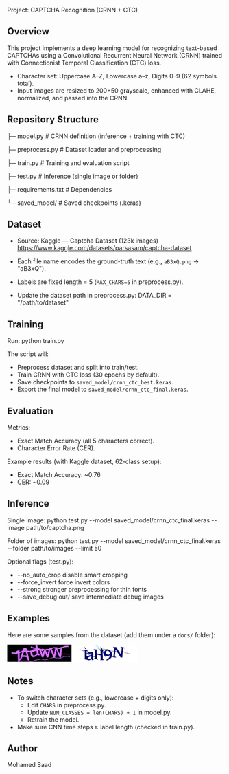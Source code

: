 Project: CAPTCHA Recognition (CRNN + CTC)

Overview
--------
This project implements a deep learning model for recognizing text-based CAPTCHAs using a Convolutional Recurrent Neural Network (CRNN) trained with Connectionist Temporal Classification (CTC) loss.

- Character set: Uppercase A–Z, Lowercase a–z, Digits 0–9 (62 symbols total).
- Input images are resized to 200×50 grayscale, enhanced with CLAHE, normalized, and passed into the CRNN.

Repository Structure
--------------------

├─ model.py         # CRNN definition (inference + training with CTC)

├─ preprocess.py    # Dataset loader and preprocessing

├─ train.py         # Training and evaluation script

├─ test.py          # Inference (single image or folder)

├─ requirements.txt # Dependencies

└─ saved_model/     # Saved checkpoints (.keras)

Dataset
-------
- Source: Kaggle — Captcha Dataset (123k images)
  https://www.kaggle.com/datasets/parsasam/captcha-dataset

- Each file name encodes the ground-truth text (e.g., `aB3xQ.png` → "aB3xQ").
- Labels are fixed length = 5 (`MAX_CHARS=5` in preprocess.py).
- Update the dataset path in preprocess.py:
  DATA_DIR = "/path/to/dataset"

Training
--------
Run:
   python train.py

The script will:
- Preprocess dataset and split into train/test.
- Train CRNN with CTC loss (30 epochs by default).
- Save checkpoints to `saved_model/crnn_ctc_best.keras`.
- Export the final model to `saved_model/crnn_ctc_final.keras`.

Evaluation
----------
Metrics:
- Exact Match Accuracy (all 5 characters correct).
- Character Error Rate (CER).

Example results (with Kaggle dataset, 62-class setup):
- Exact Match Accuracy: ~0.76
- CER: ~0.09

Inference
---------
Single image:
   python test.py --model saved_model/crnn_ctc_final.keras --image path/to/captcha.png

Folder of images:
   python test.py --model saved_model/crnn_ctc_final.keras --folder path/to/images --limit 50

Optional flags (test.py):
- --no_auto_crop   disable smart cropping
- --force_invert   force invert colors
- --strong         stronger preprocessing for thin fonts
- --save_debug out/ save intermediate debug images

Examples
--------
Here are some samples from the dataset (add them under a `docs/` folder):

![sample1](docs/sample1.jpg)
![sample2](docs/sample2.jpg)

Notes
-----
- To switch character sets (e.g., lowercase + digits only):
  * Edit `CHARS` in preprocess.py.
  * Update `NUM_CLASSES = len(CHARS) + 1` in model.py.
  * Retrain the model.
- Make sure CNN time steps ≥ label length (checked in train.py).

Author
------
Mohamed Saad
